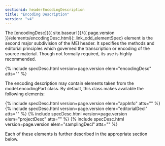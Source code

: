 ```yaml
---
sectionid: headerEncodingDescription
title: "Encoding Description"
version: "v4"
---
```




The [encodingDesc]({{ site.baseurl }}/{{ page.version }}/elements/encodingDesc.html){:.link_odd_elementSpec} element is the second major subdivision of the MEI
header. It specifies the methods and editorial principles which governed the transcription
or
encoding of the source material. Though not formally required, its use is highly
recommended.



{% include specDesc.html version=page.version elem="encodingDesc" atts="" %}



The encoding description may contain elements taken from the model.encodingPart class.
By
default, this class makes available the following elements:



{% include specDesc.html version=page.version elem="appInfo" atts="" %}
{% include specDesc.html version=page.version elem="editorialDecl" atts="" %}
{% include specDesc.html version=page.version elem="projectDesc" atts="" %}
{% include specDesc.html version=page.version elem="samplingDecl" atts="" %}



Each of these elements is further described in the appropriate section below.





